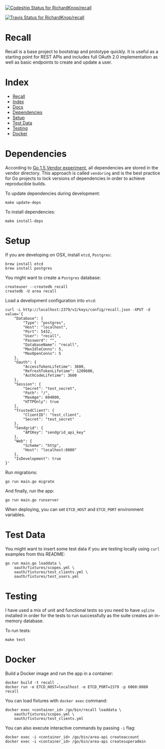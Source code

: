 [![Codeship Status for RichardKnop/recall](https://codeship.com/projects/eb1ee0d0-ac8c-0133-aaf6-0af8633f2b2a/status?branch=master)](https://codeship.com/projects/131678)

[![Travis Status for RichardKnop/recall](https://travis-ci.org/RichardKnop/recall.svg?branch=master)](https://travis-ci.org/RichardKnop/recall)

# Recall

Recall is a base project to bootstrap and prototype quickly. It is useful as a starting point for REST APIs and includes full OAuth 2.0 implementation as well as basic endpoints to create and update a user.

# Index

* [Recall](#recall)
* [Index](#index)
* [Docs](../../../recall/blob/master/docs/)
* [Dependencies](#dependencies)
* [Setup](#setup)
* [Test Data](#test-data)
* [Testing](#testing)
* [Docker](#docker)

# Dependencies

According to [Go 1.5 Vendor experiment](https://docs.google.com/document/d/1Bz5-UB7g2uPBdOx-rw5t9MxJwkfpx90cqG9AFL0JAYo), all dependencies are stored in the vendor directory. This approach is called `vendoring` and is the best practice for Go projects to lock versions of dependencies in order to achieve reproducible builds.

To update dependencies during development:

```
make update-deps
```

To install dependencies:

```
make install-deps
```

# Setup

If you are developing on OSX, install `etcd`, `Postgres`:

```
brew install etcd
brew install postgres
```

You might want to create a `Postgres` database:

```
createuser --createdb recall
createdb -U area recall
```

Load a development configuration into `etcd`:

```
curl -L http://localhost:2379/v2/keys/config/recall.json -XPUT -d value='{
	"Database": {
		"Type": "postgres",
		"Host": "localhost",
		"Port": 5432,
		"User": "recall",
		"Password": "",
		"DatabaseName": "recall",
		"MaxIdleConns": 5,
		"MaxOpenConns": 5
	},
	"Oauth": {
		"AccessTokenLifetime": 3600,
		"RefreshTokenLifetime": 1209600,
		"AuthCodeLifetime": 3600
	},
	"Session": {
		"Secret": "test_secret",
		"Path": "/",
		"MaxAge": 604800,
		"HTTPOnly": true
	},
	"TrustedClient": {
		"ClientID": "test_client",
		"Secret": "test_secret"
	},
	"Sendgrid": {
		"APIKey": "sendgrid_api_key"
	},
	"Web": {
		"Scheme": "http",
		"Host": "localhost:8080"
	},
	"IsDevelopment": true
}'
```

Run migrations:

```
go run main.go migrate
```

And finally, run the app:

```
go run main.go runserver
```

When deploying, you can set `ETCD_HOST` and `ETCD_PORT` environment variables.

# Test Data

You might want to insert some test data if you are testing locally using `curl` examples from this README:

```
go run main.go loaddata \
	oauth/fixtures/scopes.yml \
	oauth/fixtures/test_clients.yml \
	oauth/fixtures/test_users.yml
```

# Testing

I have used a mix of unit and functional tests so you need to have `sqlite` installed in order for the tests to run successfully as the suite creates an in-memory database.

To run tests:

```
make test
```

# Docker

Build a Docker image and run the app in a container:

```
docker build -t recall .
docker run -e ETCD_HOST=localhost -e ETCD_PORT=2379 -p 6060:8080 recall
```

You can load fixtures with `docker exec` command:

```
docker exec <container_id> /go/bin/recall loaddata \
	oauth/fixtures/scopes.yml \
	oauth/fixtures/test_clients.yml
```

You can also execute interactive commands by passing `-i` flag:

```
docker exec -i <container_id> /go/bin/area-api createaccount
docker exec -i <container_id> /go/bin/area-api createsuperadmin
```
